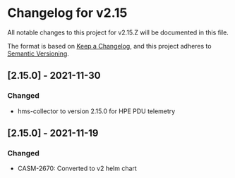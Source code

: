 # Changelog for v2.15

All notable changes to this project for v2.15.Z will be documented in this file.

The format is based on [Keep a Changelog](https://keepachangelog.com/en/1.0.0/),
and this project adheres to [Semantic Versioning](https://semver.org/spec/v2.0.0.html).

## [2.15.0] - 2021-11-30

### Changed

- hms-collector to version 2.15.0 for HPE PDU telemetry

## [2.15.0] - 2021-11-19

### Changed

- CASM-2670: Converted to v2 helm chart
